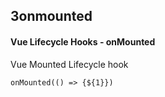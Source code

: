 ## 3onmounted
#### Vue Lifecycle Hooks - onMounted
Vue Mounted Lifecycle hook
```
onMounted(() => {${1}})
```